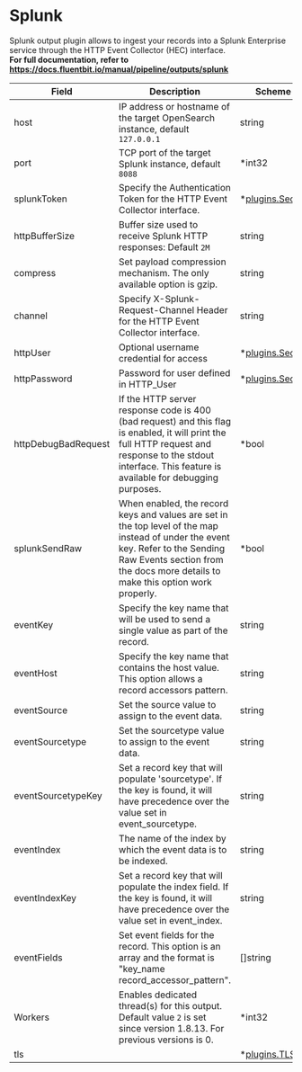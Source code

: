 # Splunk

Splunk output plugin allows to ingest your records into a Splunk Enterprise service through the HTTP Event Collector (HEC) interface. <br /> **For full documentation, refer to https://docs.fluentbit.io/manual/pipeline/outputs/splunk**


| Field | Description | Scheme |
| ----- | ----------- | ------ |
| host | IP address or hostname of the target OpenSearch instance, default `127.0.0.1` | string |
| port | TCP port of the target Splunk instance, default `8088` | *int32 |
| splunkToken | Specify the Authentication Token for the HTTP Event Collector interface. | *[plugins.Secret](../secret.md) |
| httpBufferSize | Buffer size used to receive Splunk HTTP responses: Default `2M` | string |
| compress | Set payload compression mechanism. The only available option is gzip. | string |
| channel | Specify X-Splunk-Request-Channel Header for the HTTP Event Collector interface. | string |
| httpUser | Optional username credential for access | *[plugins.Secret](../secret.md) |
| httpPassword | Password for user defined in HTTP_User | *[plugins.Secret](../secret.md) |
| httpDebugBadRequest | If the HTTP server response code is 400 (bad request) and this flag is enabled, it will print the full HTTP request and response to the stdout interface. This feature is available for debugging purposes. | *bool |
| splunkSendRaw | When enabled, the record keys and values are set in the top level of the map instead of under the event key. Refer to the Sending Raw Events section from the docs more details to make this option work properly. | *bool |
| eventKey | Specify the key name that will be used to send a single value as part of the record. | string |
| eventHost | Specify the key name that contains the host value. This option allows a record accessors pattern. | string |
| eventSource | Set the source value to assign to the event data. | string |
| eventSourcetype | Set the sourcetype value to assign to the event data. | string |
| eventSourcetypeKey | Set a record key that will populate 'sourcetype'. If the key is found, it will have precedence over the value set in event_sourcetype. | string |
| eventIndex | The name of the index by which the event data is to be indexed. | string |
| eventIndexKey | Set a record key that will populate the index field. If the key is found, it will have precedence over the value set in event_index. | string |
| eventFields | Set event fields for the record. This option is an array and the format is \"key_name record_accessor_pattern\". | []string |
| Workers | Enables dedicated thread(s) for this output. Default value `2` is set since version 1.8.13. For previous versions is 0. | *int32 |
| tls |  | *[plugins.TLS](../tls.md) |
